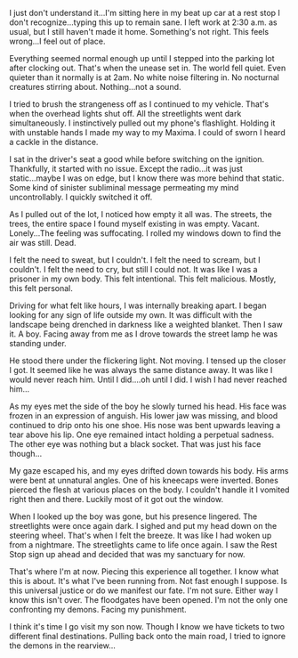 I just don't understand it...I'm sitting here in my beat up car at a rest stop I don't recognize...typing this up to remain sane.  I left work at 2:30 a.m. as usual, but I still haven't made it home.  Something's not right.  This feels wrong...I feel out of place.

Everything seemed normal enough up until I stepped into the parking lot after clocking out.  That's when the unease set in.  The world fell quiet. Even quieter than it normally is at 2am.  No white noise filtering in.  No nocturnal creatures stirring about. Nothing...not a sound.

I tried to brush the strangeness off as I continued to my vehicle.  That's when the overhead lights shut off.  All the streetlights went dark simultaneously.  I instinctively pulled out my phone's flashlight.  Holding it with unstable hands I made my way to my Maxima. I could of sworn I heard a cackle in the distance.

I sat in the driver's seat a good while before switching on the ignition.  Thankfully, it started with no issue.  Except the radio...it was just static...maybe I was on edge, but I know there was more behind that static.  Some kind of sinister subliminal message permeating my mind uncontrollably.  I quickly switched it off.

As I pulled out of the lot, I noticed how empty it all was.  The streets, the trees, the entire space I found myself existing in was empty. Vacant. Lonely...The feeling was suffocating.  I rolled my windows down to find the air was still. Dead.  

I felt the need to sweat, but I couldn't.  I felt the need to scream, but I couldn't.  I felt the need to cry, but still I could not.  It was like I was a prisoner in my own body.  This felt intentional.  This felt malicious.  Mostly, this felt personal.

Driving for what felt like hours, I was internally breaking apart. I began looking for any sign of life outside my own.  It was difficult with the landscape being drenched in darkness like a weighted blanket.  Then I saw it. A boy.  Facing away from me as I drove towards the street lamp he was standing under. 

He stood there under the flickering light. Not moving. I tensed up the closer I got.  It seemed like he was always the same distance away.  It was like I would never reach him.  Until I did....oh until I did.
I wish I had never reached him...

As my eyes met the side of the boy he slowly turned his head.  His face was frozen in an expression of anguish. His lower jaw was missing, and blood continued to drip onto his one shoe.  His nose was bent upwards leaving a tear above his lip. One eye remained intact holding a perpetual sadness.  The other eye was nothing but a black socket.  That was just his face though...

My gaze escaped his, and my eyes drifted down towards his body.  His arms were bent at unnatural angles.  One of his kneecaps were inverted. Bones pierced the flesh at various places on the body.  I couldn't handle it I vomited right then and there.  Luckily most of it got out the window.

When I looked up the boy was gone, but his presence lingered. The streetlights were once again dark.  I sighed and put my head down on the steering wheel.  That's when I felt the breeze.  It was like I had woken up from a nightmare.  The streetlights came to life once again.  I saw the Rest Stop sign up ahead and decided that was my sanctuary for now.

That's where I'm at now.  Piecing this experience all together.  I know what this is about.  It's what I've been running from.  Not fast enough I suppose.  Is this universal justice or do we manifest our fate.  I'm not sure.  Either way I know this isn't over.  The floodgates have been opened.  I'm not the only one confronting my demons.  Facing my punishment.

I think it's time I go visit my son now.  Though I know we have tickets to two different final destinations.  Pulling back onto the main road, I tried to ignore the demons in the rearview...
